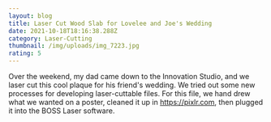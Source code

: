 ```yaml
---
layout: blog
title: Laser Cut Wood Slab for Lovelee and Joe's Wedding
date: 2021-10-18T18:16:38.288Z
category: Laser-Cutting
thumbnail: /img/uploads/img_7223.jpg
rating: 5
---
```

Over the weekend, my dad came down to the Innovation Studio, and we laser cut this cool plaque for his friend's wedding. We tried out some new processes for developing laser-cuttable files. For this file, we hand drew what we wanted on a poster, cleaned it up in <https://pixlr.com>, then plugged it into the BOSS Laser software.